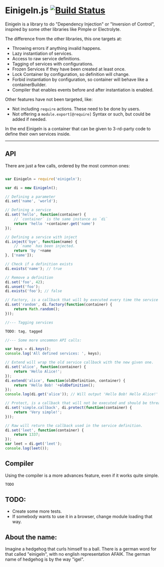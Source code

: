 # Einigeln.js [![Build Status](https://travis-ci.org/h4cc/einigeln.js.svg)](https://travis-ci.org/h4cc/einigeln.js)

Einigeln is a library to do "Dependency Injection" or "Inversion of Control", inspired by some other libraries like Pimple or Electrolyte.

The difference from the other libraries, this one targets at:

* Throwing errors if anything invalid happens.
* Lazy instantiation of services.
* Access to raw service definitions.
* Tagging of services with configurations.
* Frozen Services if they have been created at least once.
* Lock Container by configuration, so definition will change.
* Forbid instantiation by configuration, so container will behave like a containerBuilder.
* Compiler that enables events before and after instantiation is enabled.

Other features have not been targeted, like:

* Not including `require` actions. These need to be done by users.
* Not offering a `module.export[@require]` Syntax or such, but could be added if needed.

In the end Einigeln is a container that can be given to 3-rd-party code to define their own services inside.

------------------------------------

## API

There are just a few calls, ordered by the most common ones:

```javascript

var Einigeln = require('einigeln');

var di = new Einigeln();

// Defining a parameter
di.set('name', 'world');

// Defining a service
di.set('hello', function(container) {
    // `container` is the same instance as `di`
    return 'hello '+container.get('name')
});

// Defining a service with inject
di.inject('bye', function(name) {
    // `name` has been injected.
    return 'by '+name
}, ['name']);

// Check if a definition exists
di.exists('name'); // true

// Remove a definition
di.set('foo', 42);
di.unset('foo');
di.exists('foo'); // false

// Factory, is a callback that will by executed every time the service is accessed.
di.set('random', di.factory(function(container) {
    return Math.random();
}));

//--- Tagging services

TODO: tag, tagged

//--- Some more uncommon API calls:

var keys = di.keys();
console.log('All defined services: ', keys);

// Extend will wrap the old service callback with the new given one.
di.set('alice', function(container) {
    return 'Hello Alice!';
});
di.extend('alice', function(oldDefinition, container) {
    return 'Hello Bob! '+oldDefinition();
});
console.log(di.get('alice')); // Will output 'Hello Bob! Hello Alice!'

// Protect, is a callback that will not be executed and should be threaded like a static parameter.
di.set('simple.callback', di.protect(function(container) {
    return 'Very simple!';
}));

// Raw will return the callback used in the service definition.
di.set('leet', function(container) {
    return 1337;
});
var leet = di.get('leet');
console.log(leet());
```

## Compiler

Using the compiler is a more advances feature, even if it works quite simple.

```javascript
TODO
```

## TODO:

* Create some more tests.
* If somebody wants to use it in a browser, change module loading that way.

## About the name:

Imagine a hedgehog that curls himself to a ball.
There is a german word for that called "einigeln", with no english representation AFAIK.
The german name of hedgehog is by the way "igel".

